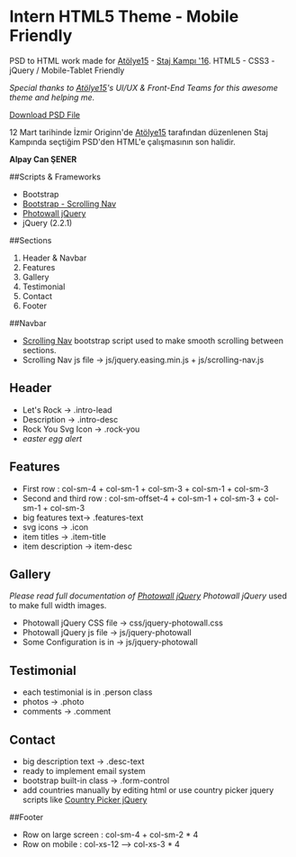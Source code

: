 # Intern HTML5 Theme - Mobile Friendly 
PSD to HTML work made for [Atölye15](http://www.atolye15.com/) - [Staj Kampı '16](http://www.stajkampi.com/). HTML5 - CSS3 - jQuery / Mobile-Tablet Friendly

*Special thanks to [Atölye15](http://www.atolye15.com/)'s UI/UX & Front-End Teams for this awesome theme and helping me.*

[Download PSD File](http://bit.ly/24Ys0W6) 

12 Mart tarihinde İzmir Originn'de [Atölye15](http://www.atolye15.com/) tarafından düzenlenen Staj Kampında seçtiğim PSD'den HTML'e çalışmasının son halidir.

**Alpay Can ŞENER**

##Scripts & Frameworks
* Bootstrap
* [Bootstrap - Scrolling Nav](http://startbootstrap.com/template-overviews/scrolling-nav/)
* [Photowall jQuery](https://github.com/creotiv/jquery-photowall)
* jQuery (2.2.1)

##Sections
1. Header & Navbar
2. Features
3. Gallery
4. Testimonial
5. Contact
6. Footer

##Navbar
* [Scrolling Nav](http://startbootstrap.com/template-overviews/scrolling-nav/) bootstrap script used to make smooth scrolling between sections.
* Scrolling Nav js file -> js/jquery.easing.min.js + js/scrolling-nav.js


## Header
* Let's Rock -> .intro-lead
* Description -> .intro-desc
* Rock You Svg Icon -> .rock-you
* *easter egg alert*

## Features
* First row : col-sm-4 + col-sm-1 + col-sm-3 + col-sm-1 + col-sm-3
* Second and third row : col-sm-offset-4 + col-sm-1 + col-sm-3 + col-sm-1 + col-sm-3
* big features text-> .features-text
* svg icons -> .icon
* item titles -> .item-title
* item description -> item-desc

## Gallery
*Please read full documentation of [Photowall jQuery](https://github.com/creotiv/jquery-photowall)*
*Photowall jQuery* used to make full width images.
* Photowall jQuery CSS file -> css/jquery-photowall.css
* Photowall jQuery js file -> js/jquery-photowall
* Some Configuration is in -> js/jquery-photowall

## Testimonial
* each testimonial is in .person class
* photos -> .photo
* comments -> .comment

## Contact
* big description text -> .desc-text
* ready to implement email system
* bootstrap built-in class -> .form-control
* add countries manually by editing html or use country picker jquery scripts like [Country Picker jQuery](http://bootstrapformhelpers.com/country/)

##Footer
* Row on large screen : col-sm-4 + col-sm-2 * 4
* Row on mobile : col-xs-12 --> col-xs-3 * 4
